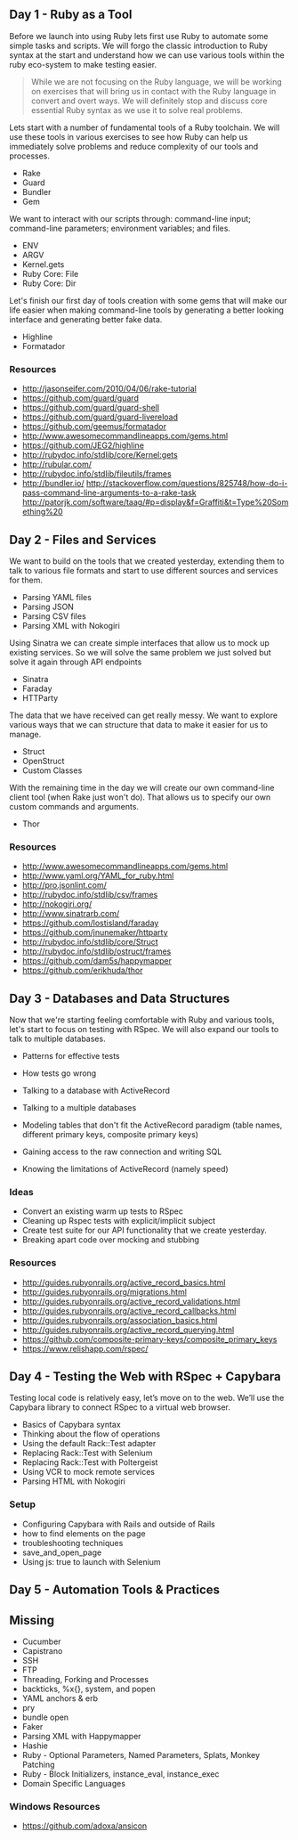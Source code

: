 ## Day 1 - Ruby as a Tool

Before we launch into using Ruby lets first use Ruby to automate some simple
tasks and scripts. We will forgo the classic introduction to Ruby syntax at
the start and understand how we can use various tools within the ruby
eco-system to make testing easier.

> While we are not focusing on the Ruby language, we will be working on
> exercises that will bring us in contact with the Ruby language in
> convert and overt ways. We will definitely stop and discuss core essential
> Ruby syntax as we use it to solve real problems.

Lets start with a number of fundamental tools of a Ruby toolchain. We will
use these tools in various exercises to see how Ruby can help us immediately
solve problems and reduce complexity of our tools and processes.

* Rake
* Guard
* Bundler
* Gem

We want to interact with our scripts through: command-line input; command-line parameters; environment variables; and files.

* ENV
* ARGV
* Kernel.gets
* Ruby Core: File
* Ruby Core: Dir

Let's finish our first day of tools creation with some gems that will make our
life easier when making command-line tools by generating a better looking
interface and generating better fake data.

* Highline
* Formatador

### Resources

* http://jasonseifer.com/2010/04/06/rake-tutorial
* https://github.com/guard/guard
* https://github.com/guard/guard-shell
* https://github.com/guard/guard-livereload
* https://github.com/geemus/formatador
* http://www.awesomecommandlineapps.com/gems.html
* https://github.com/JEG2/highline
* http://rubydoc.info/stdlib/core/Kernel:gets
* http://rubular.com/
* http://rubydoc.info/stdlib/fileutils/frames
* http://bundler.io/
http://stackoverflow.com/questions/825748/how-do-i-pass-command-line-arguments-to-a-rake-task
http://patorjk.com/software/taag/#p=display&f=Graffiti&t=Type%20Something%20

## Day 2 - Files and Services

We want to build on the tools that we created yesterday, extending them to
talk to various file formats and start to use different sources and services for them.

* Parsing YAML files
* Parsing JSON
* Parsing CSV files
* Parsing XML with Nokogiri

Using Sinatra we can create simple interfaces that allow us to mock up existing
services. So we will solve the same problem we just solved but solve it again
through API endpoints

* Sinatra
* Faraday
* HTTParty

The data that we have received can get really messy. We want to explore various
ways that we can structure that data to make it easier for us to manage.

* Struct
* OpenStruct
* Custom Classes

With the remaining time in the day we will create our own command-line client
tool (when Rake just won't do). That allows us to specify our own custom
commands and arguments.

* Thor

### Resources

* http://www.awesomecommandlineapps.com/gems.html
* http://www.yaml.org/YAML_for_ruby.html
* http://pro.jsonlint.com/
* http://rubydoc.info/stdlib/csv/frames
* http://nokogiri.org/
* http://www.sinatrarb.com/
* https://github.com/lostisland/faraday
* https://github.com/jnunemaker/httparty
* http://rubydoc.info/stdlib/core/Struct
* http://rubydoc.info/stdlib/ostruct/frames
* https://github.com/dam5s/happymapper
* https://github.com/erikhuda/thor

## Day 3 - Databases and Data Structures

Now that we're starting feeling comfortable with Ruby and various tools, let's
start to focus on testing with RSpec. We will also expand our tools to talk to
multiple databases.

* Patterns for effective tests
* How tests go wrong

* Talking to a database with ActiveRecord
* Talking to a multiple databases
* Modeling tables that don't fit the ActiveRecord paradigm (table names, different primary keys, composite primary keys)
* Gaining access to the raw connection and writing SQL
* Knowing the limitations of ActiveRecord (namely speed)

### Ideas

* Convert an existing warm up tests to RSpec
* Cleaning up Rspec tests with explicit/implicit subject
* Create test suite for our API functionality that we create yesterday.
* Breaking apart code over mocking and stubbing

### Resources

* http://guides.rubyonrails.org/active_record_basics.html
* http://guides.rubyonrails.org/migrations.html
* http://guides.rubyonrails.org/active_record_validations.html
* http://guides.rubyonrails.org/active_record_callbacks.html
* http://guides.rubyonrails.org/association_basics.html
* http://guides.rubyonrails.org/active_record_querying.html
* https://github.com/composite-primary-keys/composite_primary_keys
* https://www.relishapp.com/rspec/

## Day 4 - Testing the Web with RSpec + Capybara

Testing local code is relatively easy, let’s move on to the web. We’ll use the Capybara library to connect RSpec to a virtual web browser.

* Basics of Capybara syntax
* Thinking about the flow of operations
* Using the default Rack::Test adapter
* Replacing Rack::Test with Selenium
* Replacing Rack::Test with Poltergeist
* Using VCR to mock remote services
* Parsing HTML with Nokogiri

### Setup

* Configuring Capybara with Rails and outside of Rails
* how to find elements on the page
* troubleshooting techniques
* save_and_open_page
* Using js: true to launch with Selenium

## Day 5 - Automation Tools & Practices

## Missing

* Cucumber
* Capistrano
* SSH
* FTP
* Threading, Forking and Processes
* backticks, %x{}, system, and popen
* YAML anchors & erb
* pry
* bundle open
* Faker
* Parsing XML with Happymapper
* Hashie
* Ruby - Optional Parameters, Named Parameters, Splats, Monkey Patching
* Ruby - Block Initializers, instance_eval, instance_exec
* Domain Specific Languages

### Windows Resources

* https://github.com/adoxa/ansicon
